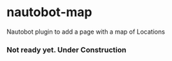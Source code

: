 # nautobot-map
Nautobot plugin to add a page with a map of Locations

### Not ready yet. Under Construction
